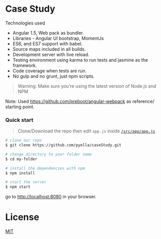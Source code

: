 # Case Study


Technologies used 

* Angular 1.5, Web pack as bundler.
* Libraries - Angular UI bootstrap, MomentJs
* ES6, and ES7 support with babel.
* Source maps included in all builds.
* Development server with live reload.
* Testing environment using karma to run tests and jasmine as the framework.
* Code coverage when tests are run.
* No gulp and no grunt, just npm scripts.

>Warning: Make sure you're using the latest version of Node.js and NPM

Note: Used https://github.com/preboot/angular-webpack as reference/ starting point.

### Quick start

> Clone/Download the repo then edit `app.js` inside [`/src/app/app.js`](/src/app/app.js)

```bash
# clone our repo
$ git clone https://github.com/pyella/caseStudy.git

# change directory to your folder name
$ cd my-folder

# install the dependencies with npm
$ npm install

# start the server
$ npm start
```

go to [http://localhost:8080](http://localhost:8080) in your browser.


# License

[MIT](/LICENSE)
